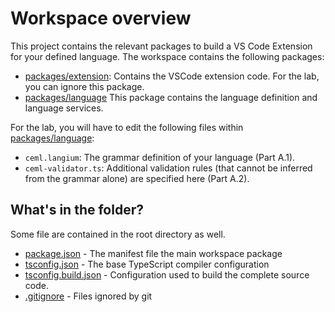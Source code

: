# Workspace overview

This project contains the relevant packages to build a VS Code Extension for your defined language. The workspace contains the following packages:

- [packages/extension](./packages/extension/langium-quickstart.md): Contains the VSCode extension code. For the lab, you can ignore this package.
- [packages/language](./packages/language/README.md) This package contains the language definition and language services. 


For the lab, you will have to edit the following files within [packages/language](./packages/language/README.md):

- `ceml.langium`: The grammar definition of your language (Part A.1).
- `ceml-validator.ts`: Additional validation rules (that cannot be inferred from the grammar alone) are specified here (Part A.2).


## What's in the folder?

Some file are contained in the root directory as well.

- [package.json](./package.json) - The manifest file the main workspace package
- [tsconfig.json](./tsconfig.json) - The base TypeScript compiler configuration
- [tsconfig.build.json](./package.json) - Configuration used to build the complete source code.
- [.gitignore](.gitignore) - Files ignored by git
